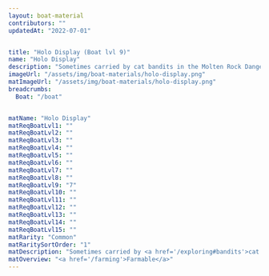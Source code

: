 ```yaml
---
layout: boat-material
contributors: ""
updatedAt: "2022-07-01"


title: "Holo Display (Boat lvl 9)"
name: "Holo Display"
description: "Sometimes carried by cat bandits in the Molten Rock Danger Zone - Farmable"
imageUrl: "/assets/img/boat-materials/holo-display.png"
matImageUrl: "/assets/img/boat-materials/holo-display.png"
breadcrumbs:
  Boat: "/boat"


matName: "Holo Display"
matReqBoatLvl1: ""
matReqBoatLvl2: ""
matReqBoatLvl3: ""
matReqBoatLvl4: ""
matReqBoatLvl5: ""
matReqBoatLvl6: ""
matReqBoatLvl7: ""
matReqBoatLvl8: ""
matReqBoatLvl9: "7"
matReqBoatLvl10: ""
matReqBoatLvl11: ""
matReqBoatLvl12: ""
matReqBoatLvl13: ""
matReqBoatLvl14: ""
matReqBoatLvl15: ""
matRarity: "Common"
matRaritySortOrder: "1"
matDescription: "Sometimes carried by <a href='/exploring#bandits'>cat bandits</a> in the <a href='/danger-zones#molten-rock'>Molten Rock Danger Zone</a>"
matOverview: "<a href='/farming'>Farmable</a>"
---
```



